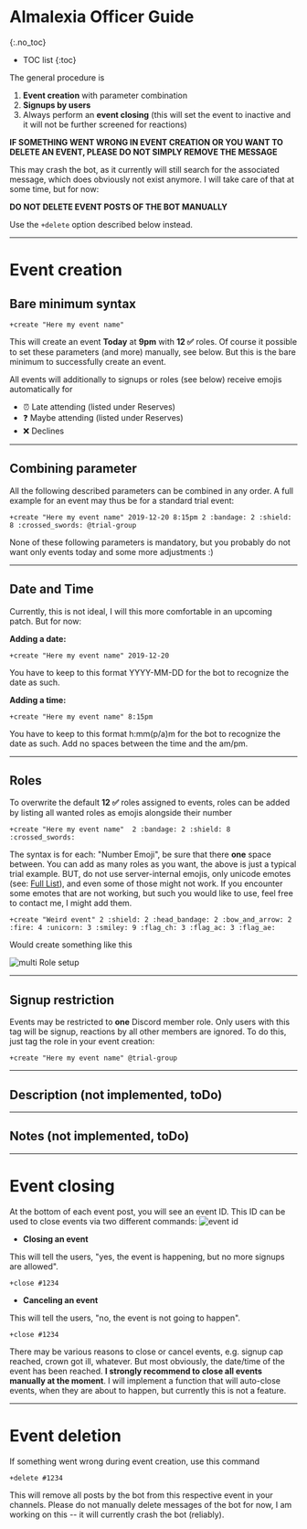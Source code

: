 # Almalexia Officer Guide
{:.no_toc}

* TOC list
{:toc}

The general procedure is 
1. **Event creation** with parameter combination
2. **Signups by users**
3. Always perform an **event closing** (this will set the event to inactive and it will not be further screened for reactions)

**IF SOMETHING WENT WRONG IN EVENT CREATION OR YOU WANT TO DELETE AN EVENT, PLEASE DO NOT SIMPLY REMOVE THE MESSAGE**

This may crash the bot, as it currently will still search for the associated message, which does obviously not exist anymore. I will take care of that at some time, but for now: 

**DO NOT DELETE EVENT POSTS OF THE BOT MANUALLY**

Use the ```+delete``` option described below instead.

***
# Event creation

## Bare minimum syntax

```
+create "Here my event name"
```

This will create an event **Today** at **9pm** with **12 ✅** roles. 
Of course it possible to set these parameters (and more) manually, see below. But this is the bare minimum to successfully create an event.

All events will additionally to signups or roles (see below) receive emojis automatically for 
* ⏰ Late attending (listed under Reserves)
* ❓ Maybe attending (listed under Reserves)
* ❌ Declines

------
## Combining parameter

All the following described parameters can be combined in any order. A full example for an event may thus be for a standard trial event:

```
+create "Here my event name" 2019-12-20 8:15pm 2 :bandage: 2 :shield: 8 :crossed_swords: @trial-group
```

None of these following parameters is mandatory, but you probably do not want only events today and some more adjustments :)

------
## Date and Time

Currently, this is not ideal, I will this more comfortable in an upcoming patch. But for now:

**Adding a date:**
```
+create "Here my event name" 2019-12-20
```
You have to keep to this format YYYY-MM-DD for the bot to recognize the date as such.

**Adding a time:**
```
+create "Here my event name" 8:15pm
```
You have to keep to this format h:mm(p/a)m for the bot to recognize the date as such. Add no spaces between the time and the am/pm.


------
## Roles

To overwrite the default **12 ✅** roles assigned to events, roles can be added by listing all wanted roles as emojis alongside their number

```
+create "Here my event name"  2 :bandage: 2 :shield: 8 :crossed_swords: 
```
The syntax is for each: "Number Emoji", be sure that there **one** space between.
You can add as many roles as you want, the above is just a typical trial example. BUT, do not use server-internal emojis, only unicode emotes (see: [Full List](https://unicode.org/emoji/charts/full-emoji-list.html)), and even some of those might not work. If you encounter some emotes that are not working, but such you would like to use, feel free to contact me, I might add them. 

```
+create "Weird event" 2 :shield: 2 :head_bandage: 2 :bow_and_arrow: 2 :fire: 4 :unicorn: 3 :smiley: 9 :flag_ch: 3 :flag_ac: 3 :flag_ae:

```

Would create something like this 

![multi Role setup](https://cdn.discordapp.com/attachments/632545040190668801/632569114296057866/Bildschirmfoto_2019-10-12_um_15.23.21.png)

------
## Signup restriction

Events may be restricted to **one** Discord member role. Only users with this tag will be signup, reactions by all other members are ignored. To do this, just tag the role in your event creation:

```
+create "Here my event name" @trial-group
```


------
## Description (not implemented, toDo)

------
## Notes (not implemented, toDo)


***
# Event closing

At the bottom of each event post, you will see an event ID. This ID can be used to close events via two different commands:
![event id](https://cdn.discordapp.com/attachments/632545040190668801/632570427855732736/Bildschirmfoto_2019-10-12_um_15.28.48.png)

* **Closing an event**

This will tell the users, "yes, the event is happening, but no more signups are allowed". 

```
+close #1234
```

* **Canceling an event**

This will tell the users, "no, the event is not going to happen". 

```
+close #1234
```
There may be various reasons to close or cancel events, e.g. signup cap reached, crown got ill, whatever. But most obviously, the date/time of the event has been reached. **I strongly recommend to close all events manually at the moment**. I will implement a function that will auto-close events, when they are about to happen, but currently this is not a feature.

***
# Event deletion

If something went wrong during event creation, use this command

```
+delete #1234
```

This will remove all posts by the bot from this respective event in your channels. Please do not manually delete messages of the bot for now, I am working on this -- it will currently crash the bot (reliably).
